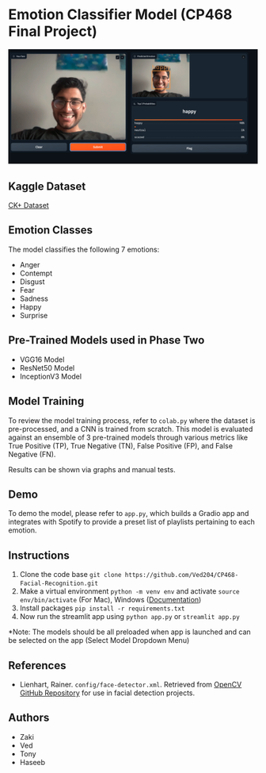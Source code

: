 # Emotion Classifier Model (CP468 Final Project)

![Demo Image](test_images/demo_pic.png)

## Kaggle Dataset
[CK+ Dataset](https://www.kaggle.com/datasets/shuvoalok/ck-dataset)

## Emotion Classes
The model classifies the following 7 emotions:
- Anger
- Contempt
- Disgust
- Fear
- Sadness
- Happy
- Surprise

## Pre-Trained Models used in Phase Two
- VGG16 Model
- ResNet50 Model
- InceptionV3 Model

## Model Training
To review the model training process, refer to `colab.py` where the dataset is pre-processed, and a CNN is trained from scratch. This model is evaluated against an ensemble of 3 pre-trained models through various metrics like True Positive (TP), True Negative (TN), False Positive (FP), and False Negative (FN). 

Results can be shown via graphs and manual tests.

## Demo
To demo the model, please refer to `app.py`, which builds a Gradio app and integrates with Spotify to provide a preset list of playlists pertaining to each emotion.

## Instructions
1. Clone the code base `git clone https://github.com/Ved204/CP468-Facial-Recognition.git`
2. Make a virtual environment `python -m venv env` and activate `source env/bin/activate` (For Mac), Windows ([Documentation](https://docs.python.org/3/library/venv.html))
3. Install packages `pip install -r requirements.txt`
4. Now run the streamlit app using `python app.py` or `streamlit app.py`


*Note: The models should be all preloaded when app is launched and can be selected on the app (Select Model Dropdown Menu)

## References

- Lienhart, Rainer. `config/face-detector.xml`. Retrieved from [OpenCV GitHub Repository](https://github.com/opencv/opencv/tree/master/data/haarcascades) for use in facial detection projects.

## Authors
- Zaki
- Ved
- Tony
- Haseeb
